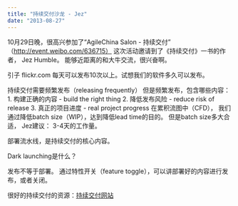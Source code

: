 ```yaml
---
title: "持续交付沙龙 - Jez"
date: "2013-08-27"
---
```


10月29日晚，很高兴参加了“AgileChina Salon - 持续交付” （http://event.weibo.com/636715） 这次活动邀请到了《持续交付》一书的作者， Jez Humble。 能够近距离的和大牛交流，很兴奋啊。

引子 flickr.com 每天可以发布10次以上。试想我们的软件多久可以发布。

持续交付需要频繁发布（releasing frequently） 但是频繁发布，包含哪些内容： 1. 构建正确的内容 - build the right thing 2. 降低发布风险 - reduce risk of release 3. 真正的项目进度 - real project progress 在累积流图中（CFD）， 我们通过降低batch size（WIP），达到降低lead time的目的。 但是batch size多大合适， Jez建议： 3-4天的工作量。

部署流水线，是持续交付的核心内容。

Dark launching是什么？

发布不等于部署。 通过特性开关（feature toggle），可以讲部署好的内容进行发布，或者关闭。

很好的持续交付的资源：[持续交付网站](http://bobjiang.github.io/blog/2012/11/01/continuous-delivery-jez/www.continuousdelivery.info)
